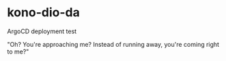 # kono-dio-da
ArgoCD deployment test

"Oh? You're approaching me? Instead of running away, you're coming right to me?"
